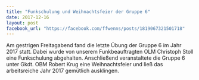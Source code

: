 ```yaml
---
title: "Funkschulung und Weihnachtsfeier der Gruppe 6"
date: 2017-12-16
layout: post
facebook_url: "https://facebook.com/ffwenns/posts/1819067321501718"
---
```


Am gestrigen Freitagabend fand die letzte Übung der Gruppe 6 im Jahr 2017 statt. Dabei wurde von unserem Funkbeauftragten OLM Christoph Stoll eine Funkschulung abgehalten. Anschließend veranstaltete die Gruppe 6 unter Gkdt. OBM Robert Krug eine Weihnachtsfeier und ließ das arbeitsreiche Jahr 2017 gemütlich ausklingen.
